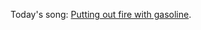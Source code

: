 Today's song: <a href="https://www.youtube.com/watch?v=Z9GbGO7CKdQ&t=105">Putting out fire with gasoline</a>.
